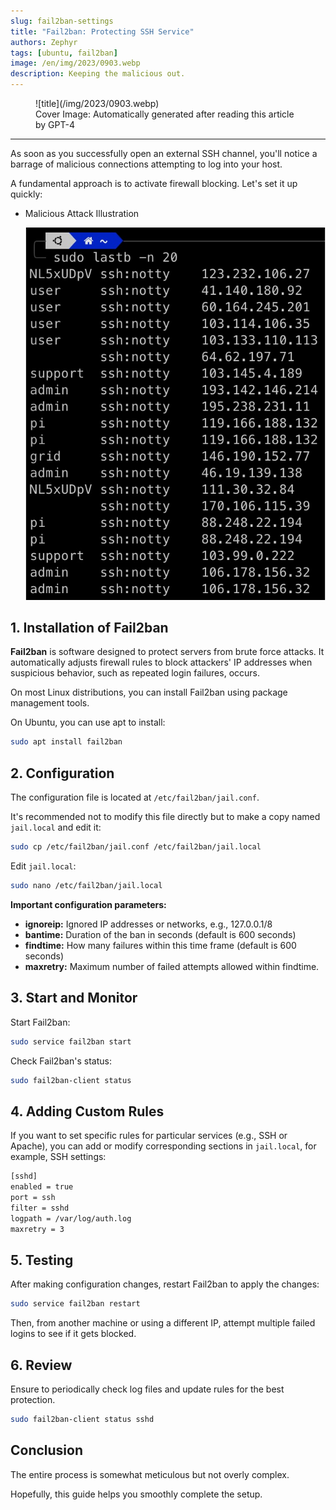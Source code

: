 ```yaml
---
slug: fail2ban-settings
title: "Fail2ban: Protecting SSH Service"
authors: Zephyr
tags: [ubuntu, fail2ban]
image: /en/img/2023/0903.webp
description: Keeping the malicious out.
---
```


<figure>
![title](/img/2023/0903.webp)
<figcaption>Cover Image: Automatically generated after reading this article by GPT-4</figcaption>
</figure>

---

As soon as you successfully open an external SSH channel, you'll notice a barrage of malicious connections attempting to log into your host.

A fundamental approach is to activate firewall blocking. Let's set it up quickly:

- Malicious Attack Illustration

  ![attack from ssh](./img/ban_1.jpg)

## 1. Installation of Fail2ban

**Fail2ban** is software designed to protect servers from brute force attacks. It automatically adjusts firewall rules to block attackers' IP addresses when suspicious behavior, such as repeated login failures, occurs.

On most Linux distributions, you can install Fail2ban using package management tools.

On Ubuntu, you can use apt to install:

```bash
sudo apt install fail2ban
```

## 2. Configuration

The configuration file is located at `/etc/fail2ban/jail.conf`.

It's recommended not to modify this file directly but to make a copy named `jail.local` and edit it:

```bash
sudo cp /etc/fail2ban/jail.conf /etc/fail2ban/jail.local
```

Edit `jail.local`:

```bash
sudo nano /etc/fail2ban/jail.local
```

**Important configuration parameters:**

- **ignoreip:** Ignored IP addresses or networks, e.g., 127.0.0.1/8
- **bantime:** Duration of the ban in seconds (default is 600 seconds)
- **findtime:** How many failures within this time frame (default is 600 seconds)
- **maxretry:** Maximum number of failed attempts allowed within findtime.

## 3. Start and Monitor

Start Fail2ban:

```bash
sudo service fail2ban start
```

Check Fail2ban's status:

```bash
sudo fail2ban-client status
```

## 4. Adding Custom Rules

If you want to set specific rules for particular services (e.g., SSH or Apache), you can add or modify corresponding sections in `jail.local`, for example, SSH settings:

```bash
[sshd]
enabled = true
port = ssh
filter = sshd
logpath = /var/log/auth.log
maxretry = 3
```

## 5. Testing

After making configuration changes, restart Fail2ban to apply the changes:

```bash
sudo service fail2ban restart
```

Then, from another machine or using a different IP, attempt multiple failed logins to see if it gets blocked.

## 6. Review

Ensure to periodically check log files and update rules for the best protection.

```bash
sudo fail2ban-client status sshd
```

## Conclusion

The entire process is somewhat meticulous but not overly complex.

Hopefully, this guide helps you smoothly complete the setup.
